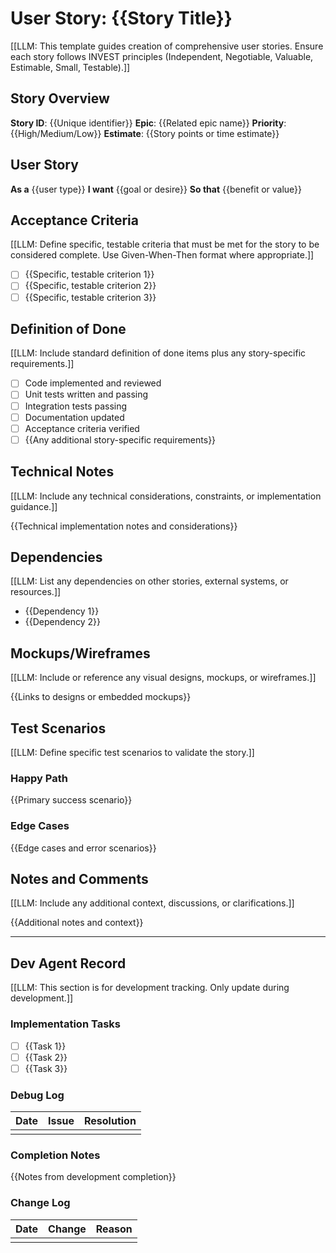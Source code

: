 # User Story: {{Story Title}}

[[LLM: This template guides creation of comprehensive user stories. Ensure each story follows INVEST principles (Independent, Negotiable, Valuable, Estimable, Small, Testable).]]

## Story Overview

**Story ID**: {{Unique identifier}}
**Epic**: {{Related epic name}}
**Priority**: {{High/Medium/Low}}
**Estimate**: {{Story points or time estimate}}

## User Story

**As a** {{user type}}
**I want** {{goal or desire}}
**So that** {{benefit or value}}

## Acceptance Criteria

[[LLM: Define specific, testable criteria that must be met for the story to be considered complete. Use Given-When-Then format where appropriate.]]

- [ ] {{Specific, testable criterion 1}}
- [ ] {{Specific, testable criterion 2}}
- [ ] {{Specific, testable criterion 3}}

## Definition of Done

[[LLM: Include standard definition of done items plus any story-specific requirements.]]

- [ ] Code implemented and reviewed
- [ ] Unit tests written and passing
- [ ] Integration tests passing
- [ ] Documentation updated
- [ ] Acceptance criteria verified
- [ ] {{Any additional story-specific requirements}}

## Technical Notes

[[LLM: Include any technical considerations, constraints, or implementation guidance.]]

{{Technical implementation notes and considerations}}

## Dependencies

[[LLM: List any dependencies on other stories, external systems, or resources.]]

- {{Dependency 1}}
- {{Dependency 2}}

## Mockups/Wireframes

[[LLM: Include or reference any visual designs, mockups, or wireframes.]]

{{Links to designs or embedded mockups}}

## Test Scenarios

[[LLM: Define specific test scenarios to validate the story.]]

### Happy Path

{{Primary success scenario}}

### Edge Cases

{{Edge cases and error scenarios}}

## Notes and Comments

[[LLM: Include any additional context, discussions, or clarifications.]]

{{Additional notes and context}}

---

## Dev Agent Record

[[LLM: This section is for development tracking. Only update during development.]]

### Implementation Tasks

- [ ] {{Task 1}}
- [ ] {{Task 2}}
- [ ] {{Task 3}}

### Debug Log

| Date | Issue | Resolution |
|------|-------|------------|
| | | |

### Completion Notes

{{Notes from development completion}}

### Change Log

| Date | Change | Reason |
|------|--------|--------|
| | | |